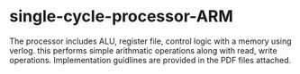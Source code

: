 # single-cycle-processor-ARM

The processor includes ALU, register file, control logic with a memory using verlog. 
this performs simple arithmatic operations along with read, write operations.
Implementation guidlines are provided in the PDF files attached.
